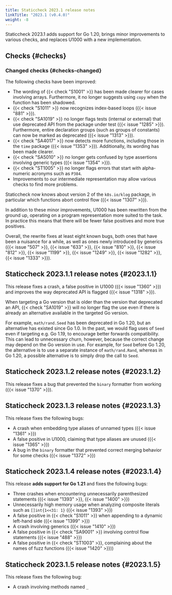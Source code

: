 ```yaml
---
title: Staticcheck 2023.1 release notes
linkTitle: "2023.1 (v0.4.0)"
weight: -8
---
```


Staticcheck 2023.1 adds support for Go 1.20, brings minor improvements to various checks, and replaces U1000
with a new implementation.

## Checks {#checks}

### Changed checks {#checks-changed}

The following checks have been improved:

- The wording of {{< check "S1001" >}} has been made clearer for cases involving arrays. Furthermore, it no longer
  suggests using `copy` when the function has been shadowed.
- {{< check "S1011" >}} now recognizes index-based loops ({{< issue "881" >}}).
- {{< check "SA1019" >}} no longer flags tests (internal or external) that use deprecated API from the package under
  test ({{< issue "1285" >}}). Furthermore, entire declaration groups (such as groups of constants) can now be marked as
  deprecated ({{< issue "1313" >}}).
- {{< check "SA4017" >}} now detects more functions, including those in the `time` package ({{< issue "1353" >}}). 
  Additionally, its wording has been made clearer.
- {{< check "SA5010" >}} no longer gets confused by type assertions involving generic types ({{< issue "1354" >}}).
- {{< check "ST1005" >}} no longer flags errors that start with alpha-numeric acronyms such as `P384`.
- Improvements to our intermediate representation may allow various checks to find more problems.

Staticcheck now knows about version 2 of the `k8s.io/klog` package, in particular which functions abort control flow
({{< issue "1307" >}}).

In addition to these minor improvements, U1000 has been rewritten from the ground up, operating on a
program representation more suited to the task. In practice this means that there will be fewer false positives and more
true positives.

Overall, the rewrite fixes at least eight known bugs, both ones that have been a nuisance for a while,
as well as ones newly introduced by generics
({{< issue "507" >}}, {{< issue "633" >}}, {{< issue "810" >}}, {{< issue "812" >}}, {{< issue "1199" >}}, {{< issue
"1249" >}}, {{< issue "1282" >}}, {{< issue "1333" >}}).

## Staticcheck 2023.1.1 release notes {#2023.1.1}

This release fixes a crash, a false positive in U1000 ({{< issue "1360" >}}) and improves the way deprecated API is
flagged ({{< issue "1318" >}}).

When targeting a Go version that is older than the version that deprecated an API, {{< check "SA1019" >}} will no longer
flag the use even if there is already an alternative available in the targeted Go version.

For example, `math/rand.Seed` has been deprecated in Go 1.20, but an alternative has existed since Go 1.0. In the past,
we would flag uses of `Seed` even if targeting e.g. Go 1.19, to encourage better forwards compatibility. This can lead
to unnecessary churn, however, because the correct change may depend on the Go version in use. For example, for `Seed`
before Go 1.20, the alternative is to use a separate instance of `math/rand.Rand`, whereas in Go 1.20, a possible
alternative is to simply drop the call to `Seed`.

## Staticcheck 2023.1.2 release notes {#2023.1.2}

This release fixes a bug that prevented the `binary` formatter from working ({{< issue "1370" >}}).

## Staticcheck 2023.1.3 release notes {#2023.1.3}

This release fixes the following bugs:

- A crash when embedding type aliases of unnamed types ({{< issue "1361" >}})
- A false positive in U1000, claiming that type aliases are unused ({{< issue "1365" >}})
- A bug in the `binary` formatter that prevented correct merging behavior for some checks ({{< issue "1372" >}})

## Staticcheck 2023.1.4 release notes {#2023.1.4}

This release **adds support for Go 1.21** and fixes the following bugs:

- Three crashes when encountering unnecessarily parenthesized statements ({{< issue "1393" >}}, {{< issue "1400" >}})
- Unnecessarily high memory usage when analyzing composite literals such as `[]int{1<<31: 1}` ({{< issue "1393" >}})
- A false positive in {{< check "S1011" >}} when appending to a dynamic left-hand side ({{< issue "1399" >}})
- A crash involving generics ({{< issue "1410" >}})
- A false positive in {{< check "SA9001" >}} involving control flow statements ({{< issue "488" >}})
- A false positive in {{< check "ST1003" >}}, complaining about the names of fuzz functions ({{< issue "1420" >}}))

## Staticcheck 2023.1.5 release notes {#2023.1.5}

This release fixes the following bug:

- A crash involving methods named `_`
